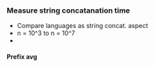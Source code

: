 ### Measure string concatanation time
- Compare languages as string concat. aspect
- n = 10^3 to n = 10^7
- 

#### Prefix avg
